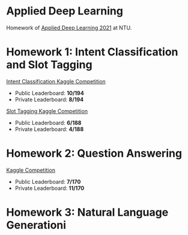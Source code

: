 Applied Deep Learning
===
Homework of [Applied Deep Learning 2021](https://www.csie.ntu.edu.tw/~miulab/s110-adl/) at NTU.

# Homework 1: Intent Classification and Slot Tagging

[Intent Classification Kaggle Competition](https://www.kaggle.com/competitions/ntu-adl-hw1-intent-cls-spring-2022/overview) 
- Public Leaderboard: **10/194** 
- Private Leaderboard: **8/194** 

[Slot Tagging Kaggle Competition](https://www.kaggle.com/competitions/slot-tagging-ntu-adl-hw1-spring-2022/overview) 
- Public Leaderboard: **6/188** 
- Private Leaderboard: **4/188** 

# Homework 2: Question Answering

[Kaggle Competition](https://www.kaggle.com/competitions/ntu-adl-hw2-spring-2021/overview)
- Public Leaderboard: **7/170**
- Private Leaderboard: **11/170**

# Homework 3: Natural Language Generationi
